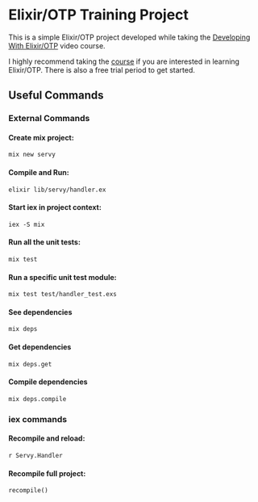 # Elixir/OTP Training Project
This is a simple Elixir/OTP project developed while taking the [Developing With Elixir/OTP](https://pragmaticstudio.com/elixir) video course.

I highly recommend taking the [course](https://pragmaticstudio.com/elixir) if you are interested in learning Elixir/OTP. There is also a free trial period to get started.

## Useful Commands

### External Commands
#### Create mix project:
`mix new servy`  
#### Compile and Run:  
`elixir lib/servy/handler.ex`  
#### Start iex in project context:  
`iex -S mix`
#### Run all the unit tests:    
`mix test`
#### Run a specific unit test module:    
`mix test test/handler_test.exs`
#### See dependencies
`mix deps`
#### Get dependencies
`mix deps.get`
#### Compile dependencies
`mix deps.compile`

### iex commands
#### Recompile and reload: 
`r Servy.Handler`
#### Recompile full project: 
`recompile()`
